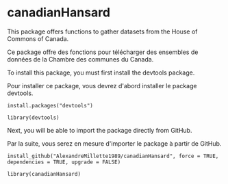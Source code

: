 # canadianHansard
 This package offers functions to gather datasets from the House of Commons of Canada.
 
Ce package offre des fonctions pour télécharger des ensembles de données de la Chambre des communes du Canada.

To install this package, you must first install the devtools package.

Pour installer ce package, vous devrez d'abord installer le package devtools.
```
install.packages("devtools")
  
library(devtools)
```

Next, you will be able to import the package directly from GitHub.

Par la suite, vous serez en mesure d'importer le package à partir de GitHub.
```
install_github("AlexandreMillette1989/canadianHansard", force = TRUE, dependencies = TRUE, upgrade = FALSE)
  
library(canadianHansard)
```
